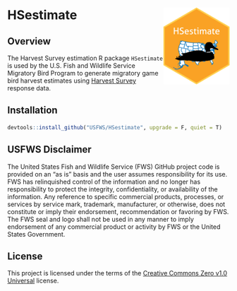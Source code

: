 
<!-- README.md is generated from README.Rmd. Please edit that file -->

# HSestimate <img width=150px src="man/figures/logo.svg" align="right" />

## Overview

The Harvest Survey estimation R package `HSestimate` is used by the U.S.
Fish and Wildlife Service Migratory Bird Program to generate migratory
game bird harvest estimates using [Harvest
Survey](https://www.fws.gov/harvestsurvey) response data.

## Installation

``` r
devtools::install_github("USFWS/HSestimate", upgrade = F, quiet = T)
```

## USFWS Disclaimer

The United States Fish and Wildlife Service (FWS) GitHub project code is
provided on an “as is” basis and the user assumes responsibility for its
use. FWS has relinquished control of the information and no longer has
responsibility to protect the integrity, confidentiality, or
availability of the information. Any reference to specific commercial
products, processes, or services by service mark, trademark,
manufacturer, or otherwise, does not constitute or imply their
endorsement, recommendation or favoring by FWS. The FWS seal and logo
shall not be used in any manner to imply endorsement of any commercial
product or activity by FWS or the United States Government.

## License

This project is licensed under the terms of the [Creative Commons Zero
v1.0 Universal](https://creativecommons.org/publicdomain/zero/1.0/)
license.
